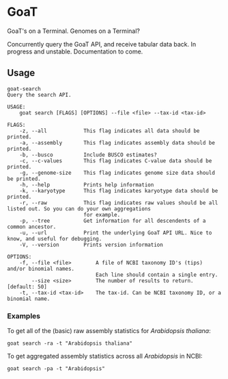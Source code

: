 # GoaT

GoaT's on a Terminal. Genomes on a Terminal?

Concurrently query the GoaT API, and receive tabular data back. In progress and unstable. Documentation to come.

## Usage

```
goat-search 
Query the search API.

USAGE:
    goat search [FLAGS] [OPTIONS] --file <file> --tax-id <tax-id>

FLAGS:
    -z, --all            This flag indicates all data should be printed.
    -a, --assembly       This flag indicates assembly data should be printed.
    -b, --busco          Include BUSCO estimates?
    -c, --c-values       This flag indicates C-value data should be printed.
    -g, --genome-size    This flag indicates genome size data should be printed.
    -h, --help           Prints help information
    -k, --karyotype      This flag indicates karyotype data should be printed.
    -r, --raw            This flag indicates raw values should be all listed out. So you can do your own aggregations
                         for example.
    -p, --tree           Get information for all descendents of a common ancestor.
    -u, --url            Print the underlying GoaT API URL. Nice to know, and useful for debugging.
    -V, --version        Prints version information

OPTIONS:
    -f, --file <file>        A file of NCBI taxonomy ID's (tips) and/or binomial names.
                             Each line should contain a single entry.
        --size <size>        The number of results to return. [default: 50]
    -t, --tax-id <tax-id>    The tax-id. Can be NCBI taxonomy ID, or a binomial name.
```

### Examples

To get all of the (basic) raw assembly statistics for <i>Arabidopsis thaliana</i>:

`goat search -ra -t "Arabidopsis thaliana"`

To get aggregated assembly statistics across all <i>Arabidopsis</i> in NCBI:

`goat search -pa -t "Arabidopsis"`